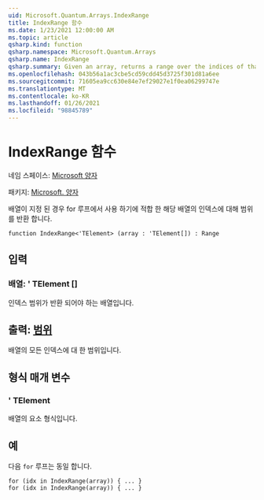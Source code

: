 ```yaml
---
uid: Microsoft.Quantum.Arrays.IndexRange
title: IndexRange 함수
ms.date: 1/23/2021 12:00:00 AM
ms.topic: article
qsharp.kind: function
qsharp.namespace: Microsoft.Quantum.Arrays
qsharp.name: IndexRange
qsharp.summary: Given an array, returns a range over the indices of that array, suitable for use in a for loop.
ms.openlocfilehash: 043b56a1ac3cbe5cd59cdd45d3725f301d81a6ee
ms.sourcegitcommit: 71605ea9cc630e84e7ef29027e1f0ea06299747e
ms.translationtype: MT
ms.contentlocale: ko-KR
ms.lasthandoff: 01/26/2021
ms.locfileid: "98845789"
---
```

# <a name="indexrange-function"></a>IndexRange 함수

네임 스페이스: [Microsoft 양자](xref:Microsoft.Quantum.Arrays)

패키지: [Microsoft. 양자](https://nuget.org/packages/Microsoft.Quantum.QSharp.Core)


배열이 지정 된 경우 for 루프에서 사용 하기에 적합 한 해당 배열의 인덱스에 대해 범위를 반환 합니다.

```qsharp
function IndexRange<'TElement> (array : 'TElement[]) : Range
```


## <a name="input"></a>입력

### <a name="array--telement"></a>배열: ' TElement []

인덱스 범위가 반환 되어야 하는 배열입니다.



## <a name="output--range"></a>출력: [범위](xref:microsoft.quantum.lang-ref.range)

배열의 모든 인덱스에 대 한 범위입니다.

## <a name="type-parameters"></a>형식 매개 변수

### <a name="telement"></a>' TElement

배열의 요소 형식입니다.

## <a name="example"></a>예

다음 `for` 루프는 동일 합니다.

```qsharp
for (idx in IndexRange(array)) { ... }
for (idx in IndexRange(array)) { ... }
```